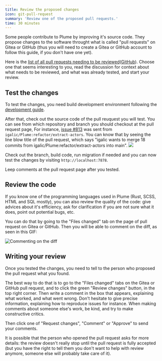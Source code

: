 ```yaml
---
title: Review the proposed changes
icon: git-pull-request
summary: 'Review one of the proposed pull requests.'
time: 30 minutes
---
```


Some people contribute to Plume by improving it's source code. They propose changes to the
software throught what is called "pull requests" on Gitea or GitHub (thus you will need to create a Gitea
or GitHub account to follow this guide, if you don't have one yet).

Here is the [list of all pull requests needing to be reviewed](https://git.joinplu.me/Plume/Plume/pulls?q=&labels=57)([GitHub](https://github.com/Plume-org/Plume/pulls?q=is%3Apr+is%3Aopen+sort%3Aupdated-desc+review%3Arequired+label%3A%22S%3A+Ready+for+review%22)).
Choose one that seems interesting to you, read the discussion for context about what needs to be reviewed,
and what was already tested, and start your review.

## Test the changes

To test the changes, you need build development environment following the [development guide](../development/).

After that, check out the source code of the pull reuquest you will test. You can see from which repository and branch you should checkout at the pull request page, For instance, [issue #813](https://git.joinplu.me/Plume/Plume/pulls/813) was sent from `igalic/Plume:refactor/extract-actors`. You can know that by seeing the line blow title of the pull request, which says "igalic wants to merge 18 commits from igalic/Plume:refactor/extract-actors into main".
![](https://i.gyazo.com/00c352f66ad85f550a34784e8706dc71.png)

Check out the branch, build code, run migration if needed and you can now test the changes by visiting `http://localhost:7878`.

Leep comments at the pull request page after you tested.

## Review the code

If you know one of the programming languages used in Plume (Rust, SCSS, HTML and SQL mostly), you can also review the quality
of the code: give advices about it's efficiency, ask for clarification if you are not sure what it does, point out potential
bugs, etc.

You can do that by going to the "Files changed" tab on the page of pull request on Gitea or GitHub. Then you will be able to comment on the
diff, as seen in this GIF:

![Commenting on the diff](/images/code-review.gif)

## Writing your review

Once you tested the changes, you need to tell to the person who proposed the pull request what you found.

The best way to do that is to go to the "Files changed" tabs on the Gitea or GitHub pull request, and to click the green "Review
changes" button, in the top right corner. Then write a comment in the box that appears, explaining what worked, and what went
wrong. Don't hesitate to give precise information, explaining how to reproduce issues for instance. When making comments
about someone else's work, be kind, and try to make constructive critics.

Then click one of "Request changes", "Comment" or "Approve" to send your comments.

It is possible that the person who opened the pull request asks for more details: the review doesn't really
stop until the pull request is fully accepted (but you have the right to tell them you don't want to help with
review anymore, someone else will probably take care of it).
